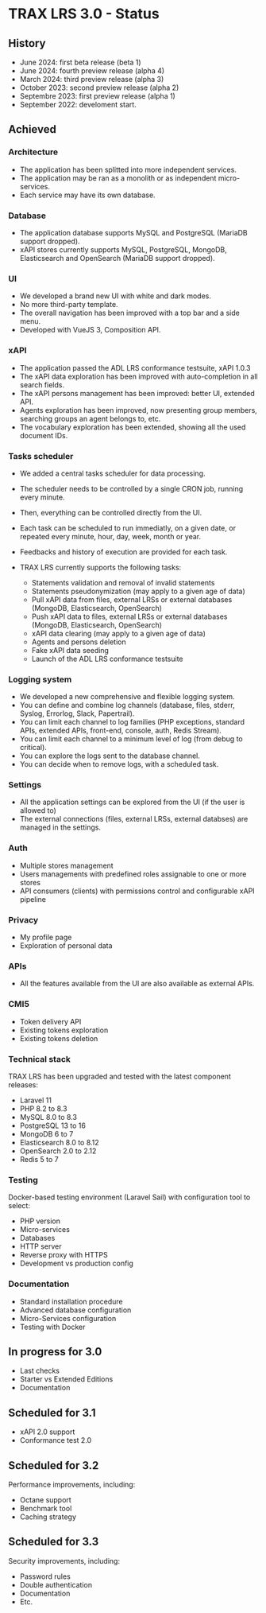# TRAX LRS 3.0 - Status

## History

- June 2024: first beta release (beta 1)
- June 2024: fourth preview release (alpha 4)
- March 2024: third preview release (alpha 3)
- October 2023: second preview release (alpha 2)
- Septembre 2023: first preview release (alpha 1)
- September 2022: develoment start.

## Achieved

### Architecture

- The application has been splitted into more independent services.
- The application may be ran as a monolith or as independent micro-services.
- Each service may have its own database.

### Database

- The application database supports MySQL and PostgreSQL (MariaDB support dropped).
- xAPI stores currently supports MySQL, PostgreSQL, MongoDB, Elasticsearch and OpenSearch (MariaDB support dropped).

### UI

- We developed a brand new UI with white and dark modes.
- No more third-party template.
- The overall navigation has been improved with a top bar and a side menu.
- Developed with VueJS 3, Composition API.

### xAPI

- The application passed the ADL LRS conformance testsuite, xAPI 1.0.3 
- The xAPI data exploration has been improved with auto-completion in all search fields.
- The xAPI persons management has been improved: better UI, extended API.
- Agents exploration has been improved, now presenting group members, searching groups an agent belongs to, etc.
- The vocabulary exploration has been extended, showing all the used document IDs.

### Tasks scheduler

- We added a central tasks scheduler for data processing.
- The scheduler needs to be controlled by a single CRON job, running every minute.
- Then, everything can be controlled directly from the UI.
- Each task can be scheduled to run immediatly, on a given date, or repeated every minute, hour, day, week, month or year.
- Feedbacks and history of execution are provided for each task.

- TRAX LRS currently supports the following tasks:
    - Statements validation and removal of invalid statements
    - Statements pseudonymization (may apply to a given age of data)
    - Pull xAPI data from files, external LRSs or external databases (MongoDB, Elasticsearch, OpenSearch)
    - Push xAPI data to files, external LRSs or external databases (MongoDB, Elasticsearch, OpenSearch)
    - xAPI data clearing (may apply to a given age of data)
    - Agents and persons deletion
    - Fake xAPI data seeding
    - Launch of the ADL LRS conformance testsuite 

### Logging system

- We developed a new comprehensive and flexible logging system.
- You can define and combine log channels (database, files, stderr, Syslog, Errorlog, Slack, Papertrail).
- You can limit each channel to log families (PHP exceptions, standard APIs, extended APIs, front-end, console, auth, Redis Stream).
- You can limit each channel to a minimum level of log (from debug to critical).
- You can explore the logs sent to the database channel.
- You can decide when to remove logs, with a scheduled task.

### Settings

- All the application settings can be explored from the UI (if the user is allowed to)
- The external connections (files, external LRSs, external databses) are managed in the settings.

### Auth

- Multiple stores management
- Users managements with predefined roles assignable to one or more stores
- API consumers (clients) with permissions control and configurable xAPI pipeline

### Privacy

- My profile page
- Exploration of personal data

### APIs

- All the features available from the UI are also available as external APIs.

### CMI5

- Token delivery API
- Existing tokens exploration
- Existing tokens deletion

### Technical stack

TRAX LRS has been upgraded and tested with the latest component releases:

- Laravel 11
- PHP 8.2 to 8.3
- MySQL 8.0 to 8.3
- PostgreSQL 13 to 16
- MongoDB 6 to 7
- Elasticsearch 8.0 to 8.12
- OpenSearch 2.0 to 2.12
- Redis 5 to 7

### Testing

Docker-based testing environment (Laravel Sail) with configuration tool to select:

- PHP version
- Micro-services
- Databases
- HTTP server
- Reverse proxy with HTTPS
- Development vs production config

### Documentation

- Standard installation procedure
- Advanced database configuration
- Micro-Services configuration
- Testing with Docker


## In progress for 3.0

- Last checks
- Starter vs Extended Editions
- Documentation


## Scheduled for 3.1

- xAPI 2.0 support
- Conformance test 2.0


## Scheduled for 3.2

Performance improvements, including:

- Octane support
- Benchmark tool
- Caching strategy


## Scheduled for 3.3

Security improvements, including:

- Password rules
- Double authentication
- Documentation
- Etc.

